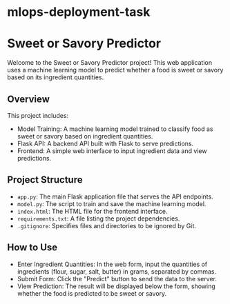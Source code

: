 # mlops-deployment-task

# Sweet or Savory Predictor

Welcome to the Sweet or Savory Predictor project! This web application uses a machine learning model to predict whether a food is sweet or savory based on its ingredient quantities.

## Overview

This project includes:
- Model Training: A machine learning model trained to classify food as sweet or savory based on ingredient quantities.
- Flask API: A backend API built with Flask to serve predictions.
- Frontend: A simple web interface to input ingredient data and view predictions.

## Project Structure

- `app.py`: The main Flask application file that serves the API endpoints.
- `model.py`: The script to train and save the machine learning model.
- `index.html`: The HTML file for the frontend interface.
- `requirements.txt`: A file listing the project dependencies.
- `.gitignore`: Specifies files and directories to be ignored by Git.

## How to Use

- Enter Ingredient Quantities: In the web form, input the quantities of ingredients (flour, sugar, salt, butter) in grams, separated by commas.
- Submit Form: Click the "Predict" button to send the data to the server.
- View Prediction: The result will be displayed below the form, showing whether the food is predicted to be sweet or savory.
